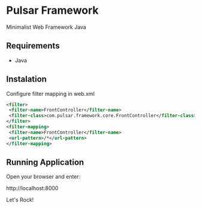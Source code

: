 Pulsar Framework
================

Minimalist Web Framework Java

Requirements
------------

 - Java 

Instalation
-----------
Configure filter mapping in web.xml

```xml
<filter>
 <filter-name>FrontController</filter-name>
 <filter-class>com.pulsar.framework.core.FrontController</filter-class>
</filter>
<filter-mapping>
 <filter-name>FrontController</filter-name>
 <url-pattern>/*</url-pattern>
</filter-mapping>
```

Running Application
-------------------

Open your browser and enter:

  http://localhost:8000

Let's Rock!